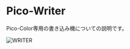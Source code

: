 # Pico-Writer

Pico-Color専用の書き込み機についての説明です。

![WRITER](https://user-images.githubusercontent.com/34668037/59552054-1840c680-8fbd-11e9-9361-03c4439a3583.png)
